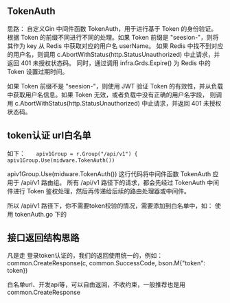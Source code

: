 

##  TokenAuth
思路： 自定义Gin 中间件函数 TokenAuth，用于进行基于 Token 的身份验证。
根据 Token 的前缀不同进行不同的处理。如果 Token 前缀是 "seesion-"，则将其作为 key 从 Redis 中获取对应的用户名 userName。
如果 Redis 中找不到对应的用户名，则调用 c.AbortWithStatus(http.StatusUnauthorized) 中止请求，并返回 401 未授权状态码。
同时，通过调用 infra.Grds.Expire() 为 Redis 中的 Token 设置过期时间。

如果 Token 前缀不是 "seesion-"，则使用 JWT 验证 Token 的有效性，并从负载中获取用户名信息。如果 Token 无效，或者负载中没有正确的用户名字段，
则调用 c.AbortWithStatus(http.StatusUnauthorized) 中止请求，并返回 401 未授权状态码。


## token认证 url白名单
如下：
`	apiv1Group = r.Group("/api/v1")
	{
		apiv1Group.Use(midware.TokenAuth())`

apiv1Group.Use(midware.TokenAuth()) 这行代码将中间件函数 TokenAuth 应用于 /api/v1 路由组。
所有 /api/v1 路径下的请求，都会先经过 TokenAuth 中间件进行 Token 鉴权处理，然后再传递给后续的路由处理器或中间件。

所以 /api/v1 路径下，你不需要token校验的情况，需要添加到白名单中，如：
使用 tokenAuth.go 下的 

## 接口返回结构思路
凡是走 登录token认证的，我们的返回使用统一的，例如：
common.CreateResponse(c, common.SuccessCode, bson.M{"token": token})

白名单url、开发api等，可以自由返回，不收约束，一般推荐也是用common.CreateResponse